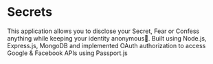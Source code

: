# Secrets
This application allows you to disclose your Secret, Fear or Confess anything while keeping your identity anonymous🔐. Built using Node.js, Express.js, MongoDB and implemented OAuth authorization to access Google & Facebook APIs using Passport.js
